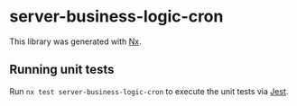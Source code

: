 # server-business-logic-cron

This library was generated with [Nx](https://nx.dev).

## Running unit tests

Run `nx test server-business-logic-cron` to execute the unit tests via [Jest](https://jestjs.io).
